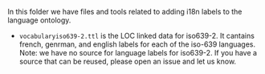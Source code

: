 In this folder we have files and tools related to adding i18n labels to the language ontology.

* `vocabularyiso639-2.ttl` is the LOC linked data for iso639-2.  It cantains french, genrman, and english labels for each of the iso-639 languages.  Note:  we have no source for language labels for iso639-2.  If you have a source that can be reused, please open an issue and let us know.
